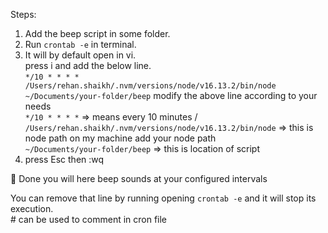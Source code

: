 Steps: 
1) Add the beep script in some folder.    
2) Run `crontab -e` in terminal. 
3) It will by default open in vi. <br/>
press i and add the below line. <br/>
`*/10 * * * * /Users/rehan.shaikh/.nvm/versions/node/v16.13.2/bin/node ~/Documents/your-folder/beep`
modify the above line according to your needs<br/>
`*/10 * * * *` => means every 10 minutes /
`/Users/rehan.shaikh/.nvm/versions/node/v16.13.2/bin/node` => this is node path on my machine add your node path<br/>
`~/Documents/your-folder/beep` => this is location of script
4) press Esc then :wq

🎉 Done you will here beep sounds at your configured intervals

You can remove that line by running opening `crontab -e` and it will stop its execution. <br/>
\# can be used to comment in cron file
